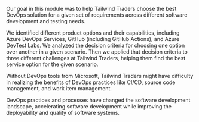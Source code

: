 Our goal in this module was to help Tailwind Traders choose the best DevOps solution for a given set of requirements across different software development and testing needs.

We identified different product options and their capabilities, including Azure DevOps Services, GitHub (including GitHub Actions), and Azure DevTest Labs.  We analyzed the decision criteria for choosing one option over another in a given scenario.  Then we applied that decision criteria to three different challenges at Tailwind Traders, helping them find the best service option for the given scenario.

Without DevOps tools from Microsoft, Tailwind Traders might have difficulty in realizing the benefits of DevOps practices like CI/CD, source code management, and work item management.

DevOps practices and processes have changed the software development landscape, accelerating software development while improving the deployability and quality of software systems.